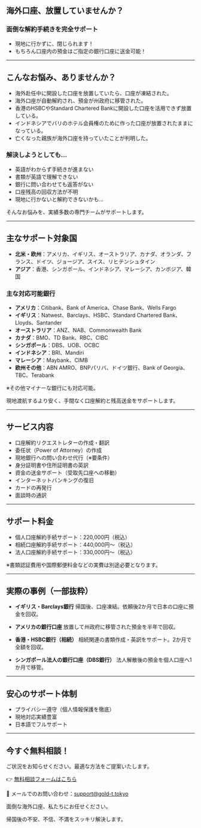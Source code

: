 ## 海外口座、放置していませんか？

### 面倒な解約手続きを完全サポート
- 現地に行かずに、閉じられます！
- もちろん口座内の預金はご指定の銀行口座に送金可能！

---

## こんなお悩み、ありませんか？
- 海外赴任中に開設した口座を放置していたら、口座が凍結された。
- 海外口座が自動解約され、預金が州政府に移管された。
- 香港のHSBCやStandard Chartered Bankに開設した口座を活用できず放置している。
- インドネシアでバリのホテル会員権のために作った口座が放置されたままになっている。
- 亡くなった親族が海外口座を持っていたことが判明した。

### 解決しようとしても…
- 英語がわからず手続きが進まない
- 書類が英語で理解できない
- 銀行に問い合わせても返答がない
- 口座残高の回収方法が不明
- 現地に行かないと解約できないかも…

そんなお悩みを、実績多数の専門チームがサポートします。

---

## 主なサポート対象国
- **北米・欧州**：アメリカ、イギリス、オーストラリア、カナダ、オランダ、フランス、ドイツ、ジョージア、スイス、リヒテンシュタイン
- **アジア**：香港、シンガポール、インドネシア、マレーシア、カンボジア、韓国

### 主な対応可能銀行
- **アメリカ**：Citibank、Bank of America、Chase Bank、Wells Fargo
- **イギリス**：Natwest、Barclays、HSBC、Standard Chartered Bank、Lloyds、Santander
- **オーストラリア**：ANZ、NAB、Commonwealth Bank
- **カナダ**：BMO、TD Bank、RBC、CIBC
- **シンガポール**：DBS、UOB、OCBC
- **インドネシア**：BRI、Mandiri
- **マレーシア**：Maybank、CIMB
- **欧州その他**：ABN AMRO、BNPパリバ、ドイツ銀行、Bank of Georgia、TBC、Terabank

※その他マイナーな銀行にも対応可能。

現地渡航するより安く、手間なく口座解約と残高送金をサポートします。

---

## サービス内容
- 口座解約リクエストレターの作成・翻訳
- 委任状（Power of Attorney）の作成
- 現地銀行への問い合わせ代行（※要条件）
- 身分証明書や住所証明書の英訳
- 資金の送金サポート（受取先口座への移動）
- インターネットバンキングの復旧
- カードの再発行
- 面談時の通訳

---

## サポート料金
- 個人口座解約手続サポート：220,000円（税込）
- 相続口座解約手続サポート：440,000円～（税込）
- 法人口座解約手続サポート：330,000円～（税込）

※書類認証費用や国際郵便料金などの実費は別途必要となります。

---

## 実際の事例（一部抜粋）
- **イギリス・Barclays銀行**
  帰国後、口座凍結。依頼後2か月で日本の口座に預金を回収。

- **アメリカの銀行口座**
  放置して州政府に移管された預金を半年で回収。

- **香港・HSBC銀行（相続）**
  相続関連の書類作成・英訳をサポート。2か月で全額を回収。

- **シンガポール法人の銀行口座（DBS銀行）**
  法人解散後の預金を個人口座へ1か月で移管。

---

## 安心のサポート体制
- プライバシー遵守（個人情報保護を徹底）
- 現地対応実績豊富
- 日本語でフルサポート

---

## 今すぐ無料相談！
ご状況をお知らせください。最適な方法をご提案いたします。

👉 [無料相談フォームはこちら](https://gold-t.tokyo/?page_id=76)

📧 メールでのお問い合わせ：support@gold-t.tokyo

面倒な海外口座、私たちにお任せください。

帰国後の不安、不信、不満をスッキリ解決します。

